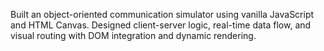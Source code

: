 Built an object-oriented communication simulator using vanilla JavaScript and HTML Canvas. Designed client-server logic, real-time data flow, and visual routing with DOM integration and dynamic rendering.
